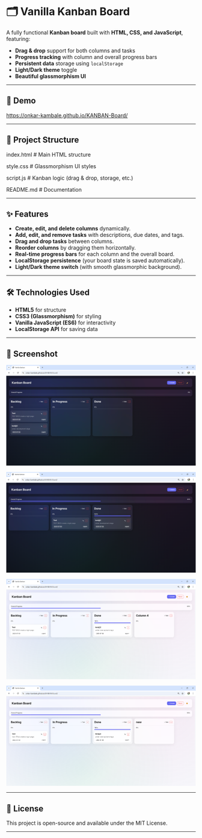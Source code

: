 # 🗂️ Vanilla Kanban Board

A fully functional **Kanban board** built with **HTML, CSS, and JavaScript**, featuring:

- **Drag & drop** support for both columns and tasks
- **Progress tracking** with column and overall progress bars
- **Persistent data** storage using `localStorage`
- **Light/Dark theme** toggle
- **Beautiful glassmorphism UI**

---

## 🚀 Demo

https://onkar-kambale.github.io/KANBAN-Board/

---

## 📂 Project Structure

 index.html # Main HTML structure
 
 style.css # Glassmorphism UI styles
 
 script.js # Kanban logic (drag & drop, storage, etc.)
 
 README.md # Documentation


---

## ✨ Features

- **Create, edit, and delete columns** dynamically.
- **Add, edit, and remove tasks** with descriptions, due dates, and tags.
- **Drag and drop tasks** between columns.
- **Reorder columns** by dragging them horizontally.
- **Real-time progress bars** for each column and the overall board.
- **LocalStorage persistence** (your board state is saved automatically).
- **Light/Dark theme switch** (with smooth glassmorphic background).

---

## 🛠️ Technologies Used

- **HTML5** for structure
- **CSS3 (Glassmorphism)** for styling
- **Vanilla JavaScript (ES6)** for interactivity
- **LocalStorage API** for saving data

---

## 📸 Screenshot

![Screenshot ](ss1.png)

![Screenshot ](ss2.png)

![Screenshot ](ss3.png)

![Screenshot ](ss4.png)

---

## 📜 License
This project is open-source and available under the MIT License.

---
